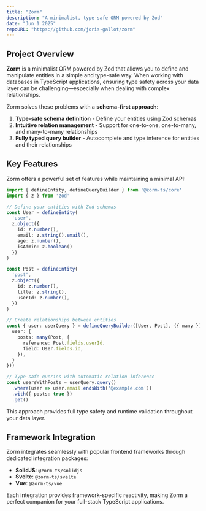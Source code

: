 ```yaml
---
title: "Zorm"
description: "A minimalist, type-safe ORM powered by Zod"
date: "Jun 1 2025"
repoURL: "https://github.com/joris-gallot/zorm"
---
```


## Project Overview

**Zorm** is a minimalist ORM powered by Zod that allows you to define and manipulate entities in a simple and type-safe way. When working with databases in TypeScript applications, ensuring type safety across your data layer can be challenging—especially when dealing with complex relationships.

Zorm solves these problems with a **schema-first approach**:

1. **Type-safe schema definition** - Define your entities using Zod schemas
2. **Intuitive relation management** - Support for one-to-one, one-to-many, and many-to-many relationships 
3. **Fully typed query builder** - Autocomplete and type inference for entities and their relationships

## Key Features

Zorm offers a powerful set of features while maintaining a minimal API:

```typescript
import { defineEntity, defineQueryBuilder } from '@zorm-ts/core'
import { z } from 'zod'

// Define your entities with Zod schemas
const User = defineEntity(
  'user',
  z.object({
    id: z.number(),
    email: z.string().email(),
    age: z.number(),
    isAdmin: z.boolean()
  })
)

const Post = defineEntity(
  'post',
  z.object({
    id: z.number(),
    title: z.string(),
    userId: z.number(),
  })
)

// Create relationships between entities
const { user: userQuery } = defineQueryBuilder([User, Post], ({ many }) => ({
  user: {
    posts: many(Post, {
      reference: Post.fields.userId,
      field: User.fields.id,
    }),
  }
}))

// Type-safe queries with automatic relation inference
const usersWithPosts = userQuery.query()
  .where(user => user.email.endsWith('@example.com'))
  .with({ posts: true })
  .get()
```

This approach provides full type safety and runtime validation throughout your data layer.

## Framework Integration

Zorm integrates seamlessly with popular frontend frameworks through dedicated integration packages:

- **SolidJS**: `@zorm-ts/solidjs`
- **Svelte**: `@zorm-ts/svelte`
- **Vue**: `@zorm-ts/vue`

Each integration provides framework-specific reactivity, making Zorm a perfect companion for your full-stack TypeScript applications.
